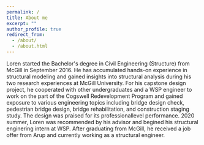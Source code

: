 ```yaml
---
permalink: /
title: About me
excerpt: ""
author_profile: true
redirect_from: 
  - /about/
  - /about.html
---
```


Loren started the Bachelor's degree in Civil Engineering (Structure) from McGill in September 2016. He has accumulated hands-on experience in structural modeling and gained insights into structural analysis during his two research experiences at McGill University. For his capstone design project, he cooperated with other undergraduates and a WSP engineer to work on the part of the Cogswell Redevelopment Program and gained exposure to various engineering topics including bridge design check, pedestrian bridge design, bridge rehabilitation, and construction staging study. The design was praised for its professionallevel performance. 2020 summer, Loren was recommended by his advisor and begined his structural enginering intern at WSP. After graduating from McGill, he received a job offer from Arup and currently working as a structural engineer.
